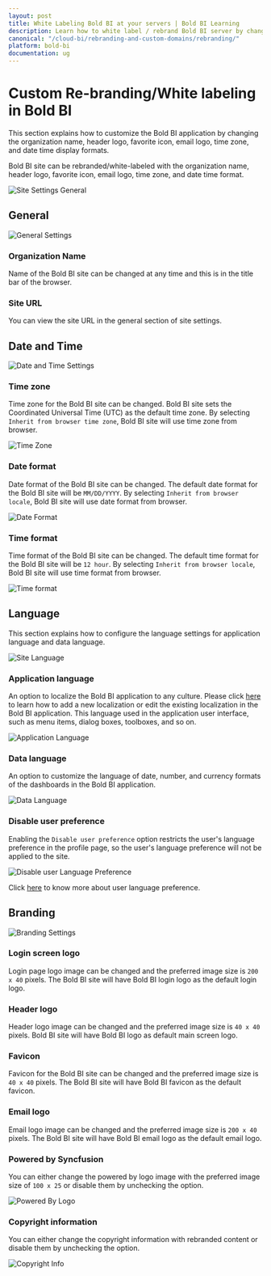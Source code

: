 ```yaml
---
layout: post
title: White Labeling Bold BI at your servers | Bold BI Learning
description: Learn how to white label / rebrand Bold BI server by changing organization name, header logo, fav icon, email logo, and date time display formats.
canonical: "/cloud-bi/rebranding-and-custom-domains/rebranding/"
platform: bold-bi
documentation: ug
---
```


# Custom Re-branding/White labeling in Bold BI

This section explains how to customize the Bold BI application by changing the organization name, header logo, favorite icon, email logo, time zone, and date time display formats.

Bold BI site can be rebranded/white-labeled with the organization name, header logo, favorite icon, email logo, time zone, and date time format.

![Site Settings General](/static/assets/embedded/images/site-settings-general.png#width=55%)

## General

![General Settings](/static/assets/embedded/images/general-settings.png#width=65%)

### Organization Name
Name of the Bold BI site can be changed at any time and this is in the title bar of the browser.

### Site URL
You can view the site URL in the general section of site settings.

## Date and Time

![Date and Time Settings](/static/assets/embedded/images/date-and-time-settings.png#width=55%)

### Time zone
Time zone for the Bold BI site can be changed. Bold BI site sets the Coordinated Universal Time (UTC) as the default time zone. By selecting `Inherit from browser time zone`, Bold BI site will use time zone from browser.

![Time Zone](/static/assets/embedded/images/time-zone.png#width=50%)

### Date format
Date format of the Bold BI site can be changed. The default date format for the Bold BI site will be `MM/DD/YYYY`. By selecting `Inherit from browser locale`, Bold BI site will use date format from browser.

![Date Format](/static/assets/embedded/images/date-format.png#width=50%)

### Time format
Time format of the Bold BI site can be changed. The default time format for the Bold BI site will be `12 hour`. By selecting `Inherit from browser locale`, Bold BI site will use time format from browser.

![Time format](/static/assets/embedded/images/time-format.png#width=50%)

## Language

This section explains how to configure the language settings for application language and data language.

![Site Language](/static/assets/embedded/images/site-language.png)

### Application language
An option to localize the Bold BI application to any culture. Please click [here](/embedded-bi/localization/) to learn how to add a new localization or edit the existing localization in the Bold BI application.
This language used in the application user interface, such as menu items, dialog boxes, toolboxes, and so on.

![Application Language](/static/assets/embedded/images/site-application-language.png)

### Data language

An option to customize the language of date, number, and currency formats of the dashboards in the Bold BI application.

![Data Language](/static/assets/embedded/images/data-language.png)

### Disable user preference

Enabling the `Disable user preference` option restricts the user's language preference in the profile page, so the user's language preference will not be applied to the site.

 ![Disable user Language Preference](/static/assets/embedded/images/disable-user-language.png)

Click [here](/embedded-bi/managing-resources/user-profile/#language-settings) to know more about user language preference.

## Branding

![Branding Settings](/static/assets/embedded/images/branding-settings.png#width=55%)

### Login screen logo
Login page logo image can be changed and the preferred image size is `200 x 40` pixels. The Bold BI site will have Bold BI login logo as the default login logo.

### Header logo
Header logo image can be changed and the preferred image size is `40 x 40` pixels. Bold BI site will have Bold BI logo as default main screen logo.
		
### Favicon
Favicon for the Bold BI site can be changed and the preferred image size is `40 x 40` pixels. The Bold BI site will have Bold BI favicon as the default favicon.

### Email logo
Email logo image can be changed and the preferred image size is `200 x 40` pixels. The Bold BI site will have Bold BI email logo as the default email logo.

### Powered by Syncfusion
You can either change the powered by logo image with the preferred image size of `100 x 25` or disable them by unchecking the option.

![Powered By Logo](/static/assets/embedded/images/powered-by-logo.png)

### Copyright information
You can either change the copyright information with rebranded content or disable them by unchecking the option.

![Copyright Info](/static/assets/embedded/images/copyright-info.png)